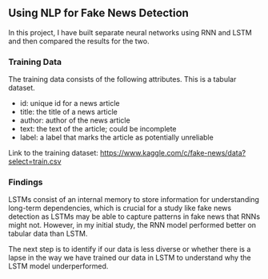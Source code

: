 ## Using NLP for Fake News Detection
In this project, I have built separate neural networks using RNN and LSTM and then compared the results for the two.

### Training Data
The training data consists of the following attributes. This is a tabular dataset.
- id: unique id for a news article
- title: the title of a news article
- author: author of the news article
- text: the text of the article; could be incomplete
- label: a label that marks the article as potentially unreliable

Link to the training dataset: https://www.kaggle.com/c/fake-news/data?select=train.csv

### Findings

LSTMs consist of an internal memory to store information for understanding long-term dependencies, which is crucial for a study like fake news detection as LSTMs may be able to capture patterns in fake news that RNNs might not. However, in my initial study, the RNN model performed better on tabular data than LSTM.

The next step is to identify if our data is less diverse or whether there is a lapse in the way we have trained our data in LSTM to understand why the LSTM model underperformed.
